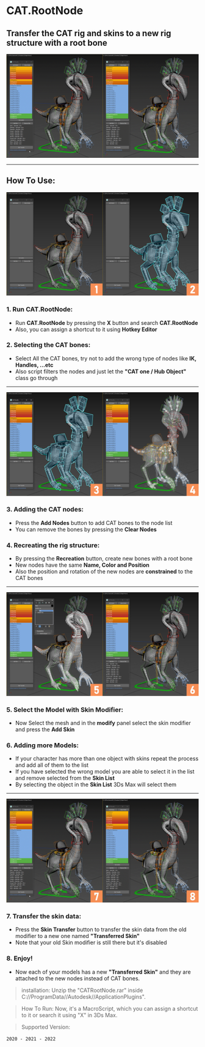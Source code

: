 # CAT.RootNode
## Transfer the CAT rig and skins to a new rig structure with a root bone
![](img/0.gif)

---
## How To Use:
![](img/1.jpg)
### 1. Run CAT.RootNode:
* Run **CAT.RootNode** by pressing the **X** button and search **CAT.RootNode**
* Also, you can assign a shortcut to it using **Hotkey Editor**
  
### 2. Selecting the CAT bones:
  * Select All the CAT bones, try not to add the wrong type of nodes like **IK, Handles, ...etc**
  * Also script filters the nodes and just let the **"CAT one / Hub Object"** class go through
---
![](img/2.jpg)
### 3. Adding the CAT nodes:
  * Press the **Add Nodes** button to add CAT bones to the node list
  * You can remove the bones by pressing the **Clear Nodes**
### 4. Recreating the rig structure:
  * By pressing the **Recreation** button, create new bones with a root bone
  * New nodes have the same **Name, Color and Position**
  * Also the position and rotation of the new nodes are **constrained** to the CAT bones
---
![](img/3.jpg)
### 5. Select the Model with Skin Modifier:
  * Now Select the mesh and in the **modify** panel select the skin modifier and press the **Add Skin**
### 6. Adding more Models:
  * If your character has more than one object with skins repeat the process and add all of them to the list
  * If you have selected the wrong model you are able to select it in the list and remove selected from the **Skin List**
  * By selecting the object in the **Skin List** 3Ds Max will select them
---
![](img/4.gif)
### 7. Transfer the skin data:
  * Press the **Skin Transfer** button to transfer the skin data from the old modifier to a new one named **"Transferred Skin"**
  * Note that your old Skin modifier is still there but it's disabled
### 8. Enjoy!
  * Now each of your models has a new **"Transferred Skin"** and they are attached to the new nodes instead of CAT bones.
  
  
>installation: 
	Unzip the "CATRootNode.rar" inside C://ProgramData//Autodesk//ApplicationPlugins".
	
>How To Run: 
	Now, it's a MacroScript, which you can assign a shortcut to it or search it using "X" in 3Ds Max.
	
>Supported Version:

    2020 - 2021 - 2022
